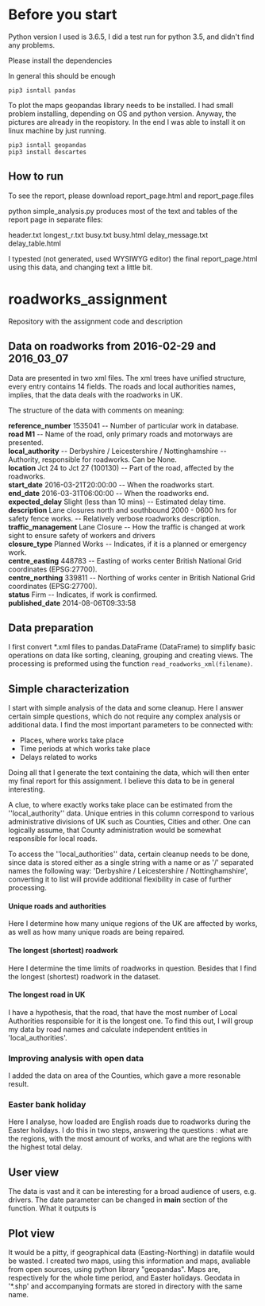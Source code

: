 # Before you start

Python version I used is 3.6.5, I did a test run for 
python 3.5, and didn't find any problems.

Please install the dependencies


In general this should be enough

```
pip3 isntall pandas
```

To plot the maps geopandas library needs to be installed.
I had small problem installing, depending on OS and python version.
Anyway, the pictures are already in the reopistory. In the end
I was able to install it on linux machine by just running.

```
pip3 isntall geopandas
pip3 install descartes
```

How to run
--

To see the report, please download report_page.html and report_page.files

python simple_analysis.py produces most of the text and tables
of the report page in separate files:

header.txt
longest_r.txt
busy.txt
busy.html
delay_message.txt
delay_table.html

I typested (not generated, used WYSIWYG editor) the final report_page.html
using this data, and changing text a little bit.

# roadworks_assignment
Repository with the assignment code and description

Data on roadworks from 2016-02-29 and 2016_03_07
--

Data are presented in two xml files. The xml trees have unified structure,
every entry contains 14 fields. The roads and local authorities names,
implies, that the data deals with the roadworks in UK.

The structure of the data with comments on meaning:

**reference_number** 1535041 -- Number of particular work in database.\
**road M1** --  Name of the road, only primary roads and motorways are presented.\
**local_authority** -- Derbyshire / Leicestershire / Nottinghamshire -- Authority, responsible for roadworks. Can be None.\
**location** Jct 24 to Jct 27 (100130) -- Part of the road, affected by the roadworks.\
**start_date** 2016-03-21T20:00:00 -- When the roadworks start.\
**end_date** 2016-03-31T06:00:00 -- When the roadworks end.\
**expected_delay** Slight (less than 10 mins) -- Estimated delay time.\
**description** Lane closures north and southbound 2000 - 0600 hrs for safety fence works. -- Relatively verbose roadworks description.\
**traffic_management** Lane Closure -- How the traffic is changed at work sight to ensure safety of workers and drivers\
**closure_type** Planned Works -- Indicates, if it is a planned or emergency work.\
**centre_easting** 448783 -- Easting of works center British National Grid coordinates (EPSG:27700).\
**centre_northing** 339811 -- Northing of works center in British National Grid coordinates (EPSG:27700).\
**status** Firm -- Indicates, if work is confirmed.\
**published_date** 2014-08-06T09:33:58

Data preparation
--

I first convert \*.xml files to pandas.DataFrame (DataFrame) to simplify basic operations
on data like sorting, cleaning, grouping and creating views. The processing is preformed
using the function ``read_roadworks_xml(filename)``.

Simple characterization
--

I start with simple analysis of the data and some cleanup. Here I answer certain simple
questions, which do not require any complex analysis or additional data.
I find the most important parameters to be connected with:
- Places, where works take place
- Time periods at which works take place 
- Delays related to works

Doing all that I generate the text containing the data, which will then enter my final
report for this assignment. I believe this data to be in general interesting. 

A clue, to where exactly works take place can be estimated from the ''local_authority''
data. Unique entries in this column correspond to various administrative divisions of UK
such as Counties, Cities and other. One can logically assume, that County administration
would be somewhat responsible for local roads.

To access the ''local_authorities'' data, certain cleanup needs to be done, since data is
stored either as a single string with a name or as '/' separated names the following way:
'Derbyshire / Leicestershire / Nottinghamshire', converting it to list will provide
additional flexibility in case of further processing. 

#### Unique roads and authorities 

Here I determine how many unique regions of the UK are affected by works, as well as how
many unique roads are being repaired.

#### The longest (shortest) roadwork

Here I determine the time limits of roadworks in question. Besides that I find the longest
(shortest) roadwork in the dataset. 

#### The longest road in UK

I have a hypothesis, that the road, that have the most number of Local Authorities
responsible for it is the longest one. To find this out, I will group my data by road 
names and calculate independent entities in 'local_authorities'.

### Improving analysis with open data

I added the data on area of the Counties, which gave a more resonable result.


### Easter bank holiday

Here I analyse, how loaded are English roads due to roadworks during the Easter holidays.
I do this in two steps, answering the questions : what are the regions, with the most 
amount of works, and what are the regions with the highest total delay.

User view
--
The data is vast and it can be interesting for a broad audience of users, e.g. drivers. 
The date parameter can be changed in __main__ section of the function. What it outputs is

Plot view
--
It would be a pitty, if geographical data (Easting-Northing) in datafile would be wasted.
I created two maps, using this information and maps, avaliable from open sources, using 
python library "geopandas". Maps are, respectively for the whole time period, and Easter 
holidays. Geodata in '\*.shp' and accompanying formats are stored in directory with the same name. 
